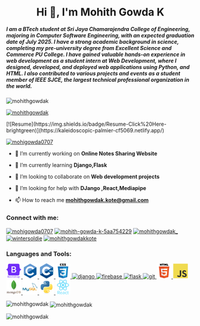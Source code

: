 <h1 align="center">Hi 👋, I'm Mohith Gowda K</h1>
<h5 align="left">I am a BTech student at Sri Jaya Chamarajendra College of Engineering, majoring in Computer Software Engineering, with an expected graduation date of July 2025. I have a strong academic background in science, completing my pre-university degree from Excellent Science and Commerce PU College. I have gained valuable hands-on experience in web development as a student intern at Web Development, where I designed, developed, and deployed web applications using Python, and HTML. I also contributed to various projects and events as a student member of IEEE SJCE, the largest technical professional organization in the world.</h5>

<p align="left"> <img src="https://komarev.com/ghpvc/?username=mohithgowdak&label=Profile%20views&color=0e75b6&style=flat" alt="mohithgowdak" /> </p>

<p align="left"> <a href="https://github.com/ryo-ma/github-profile-trophy"><img src="https://github-profile-trophy.vercel.app/?username=mohithgowdak" alt="mohithgowdak" /></a> </p>
[![Resume](https://img.shields.io/badge/Resume-Click%20Here-brightgreen)](https://kaleidoscopic-palmier-cf5069.netlify.app/)

<p align="left"> <a href="https://twitter.com/mohigowda0707" target="blank"><img src="https://img.shields.io/twitter/follow/mohigowda0707?logo=twitter&style=for-the-badge" alt="mohigowda0707" /></a> </p>

- 🔭 I’m currently working on **Online Notes Sharing Website**

- 🌱 I’m currently learning **Django,Flask**

- 👯 I’m looking to collaborate on **Web development projects**

- 🤝 I’m looking for help with **DJango ,React,Mediapipe**

- 📫 How to reach me **mohithgowdak.kote@gmail.com**



<h3 align="left">Connect with me:</h3>
<p align="left">
<a href="https://twitter.com/mohigowda0707" target="blank"><img align="center" src="https://raw.githubusercontent.com/rahuldkjain/github-profile-readme-generator/master/src/images/icons/Social/twitter.svg" alt="mohigowda0707" height="30" width="40" /></a>
<a href="https://linkedin.com/in/mohith-gowda-k-5aa754229" target="blank"><img align="center" src="https://raw.githubusercontent.com/rahuldkjain/github-profile-readme-generator/master/src/images/icons/Social/linked-in-alt.svg" alt="mohith-gowda-k-5aa754229" height="30" width="40" /></a>
<a href="https://instagram.com/mohithgowdak_" target="blank"><img align="center" src="https://raw.githubusercontent.com/rahuldkjain/github-profile-readme-generator/master/src/images/icons/Social/instagram.svg" alt="mohithgowdak_" height="30" width="40" /></a>
<a href="https://www.leetcode.com" target="blank"><img align="center" src="https://raw.githubusercontent.com/rahuldkjain/github-profile-readme-generator/master/src/images/icons/Social/leet-code.svg" alt="wintersoldie" height="30" width="40" /></a>
<a href="https://auth.geeksforgeeks.org/user/mohithgowdakkote" target="blank"><img align="center" src="https://raw.githubusercontent.com/rahuldkjain/github-profile-readme-generator/master/src/images/icons/Social/geeks-for-geeks.svg" alt="mohithgowdakkote" height="30" width="40" /></a>
</p>

<h3 align="left">Languages and Tools:</h3>
<p align="left"> <a href="https://getbootstrap.com" target="_blank" rel="noreferrer"> <img src="https://raw.githubusercontent.com/devicons/devicon/master/icons/bootstrap/bootstrap-plain-wordmark.svg" alt="bootstrap" width="40" height="40"/> </a> <a href="https://www.cprogramming.com/" target="_blank" rel="noreferrer"> <img src="https://raw.githubusercontent.com/devicons/devicon/master/icons/c/c-original.svg" alt="c" width="40" height="40"/> </a> <a href="https://www.w3schools.com/cpp/" target="_blank" rel="noreferrer"> <img src="https://raw.githubusercontent.com/devicons/devicon/master/icons/cplusplus/cplusplus-original.svg" alt="cplusplus" width="40" height="40"/> </a> <a href="https://www.w3schools.com/css/" target="_blank" rel="noreferrer"> <img src="https://raw.githubusercontent.com/devicons/devicon/master/icons/css3/css3-original-wordmark.svg" alt="css3" width="40" height="40"/> </a> <a href="https://www.djangoproject.com/" target="_blank" rel="noreferrer"> <img src="https://cdn.worldvectorlogo.com/logos/django.svg" alt="django" width="40" height="40"/> </a> <a href="https://firebase.google.com/" target="_blank" rel="noreferrer"> <img src="https://www.vectorlogo.zone/logos/firebase/firebase-icon.svg" alt="firebase" width="40" height="40"/> </a> <a href="https://flask.palletsprojects.com/" target="_blank" rel="noreferrer"> <img src="https://www.vectorlogo.zone/logos/pocoo_flask/pocoo_flask-icon.svg" alt="flask" width="40" height="40"/> </a> <a href="https://git-scm.com/" target="_blank" rel="noreferrer"> <img src="https://www.vectorlogo.zone/logos/git-scm/git-scm-icon.svg" alt="git" width="40" height="40"/> </a> <a href="https://www.w3.org/html/" target="_blank" rel="noreferrer"> <img src="https://raw.githubusercontent.com/devicons/devicon/master/icons/html5/html5-original-wordmark.svg" alt="html5" width="40" height="40"/> </a> <a href="https://developer.mozilla.org/en-US/docs/Web/JavaScript" target="_blank" rel="noreferrer"> <img src="https://raw.githubusercontent.com/devicons/devicon/master/icons/javascript/javascript-original.svg" alt="javascript" width="40" height="40"/> </a> <a href="https://www.mongodb.com/" target="_blank" rel="noreferrer"> <img src="https://raw.githubusercontent.com/devicons/devicon/master/icons/mongodb/mongodb-original-wordmark.svg" alt="mongodb" width="40" height="40"/> </a> <a href="https://www.mysql.com/" target="_blank" rel="noreferrer"> <img src="https://raw.githubusercontent.com/devicons/devicon/master/icons/mysql/mysql-original-wordmark.svg" alt="mysql" width="40" height="40"/> </a>  <a href="https://www.python.org" target="_blank" rel="noreferrer"> <img src="https://raw.githubusercontent.com/devicons/devicon/master/icons/python/python-original.svg" alt="python" width="40" height="40"/> </a> <a href="https://reactjs.org/" target="_blank" rel="noreferrer"> <img src="https://raw.githubusercontent.com/devicons/devicon/master/icons/react/react-original-wordmark.svg" alt="react" width="40" height="40"/> </a> </p>

<p><img align="left" src="https://github-readme-stats.vercel.app/api/top-langs?username=mohithgowdak&show_icons=true&locale=en&layout=compact" alt="mohithgowdak" /></p>

<p>&nbsp;<img align="center" src="https://github-readme-stats.vercel.app/api?username=mohithgowdak&show_icons=true&locale=en" alt="mohithgowdak" /></p>

<p><img align="center" src="https://github-readme-streak-stats.herokuapp.com/?user=mohithgowdak&" alt="mohithgowdak" /></p>
